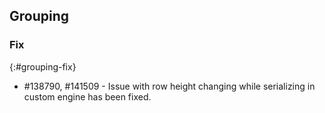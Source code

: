 ## Grouping

### Fix
{:#grouping-fix}

* \#138790, \#141509 - Issue with row height changing while serializing in custom engine has been fixed.
